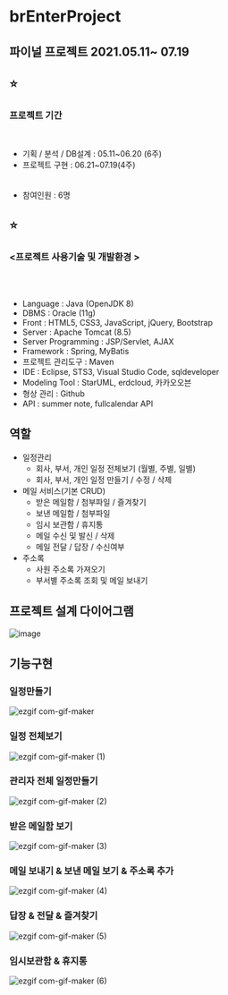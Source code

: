 # brEnterProject

<h2>파이널 프로젝트 2021.05.11~ 07.19</h2>

## :star: <h3>프로젝트 기간</h3><br>
* 기획 / 분석 / DB설계 : 05.11~06.20 (6주)<br>
* 프로젝트 구현 : 06.21~07.19(4주)<br><br><br>
* 참여인원 : 6명


## :star: <h3><프로젝트 사용기술 및 개발환경 ></h3><br><br>

* Language : Java (OpenJDK 8)
* DBMS : Oracle (11g)
* Front : HTML5, CSS3, JavaScript, jQuery, Bootstrap
* Server : Apache Tomcat (8.5)
* Server Programming : JSP/Servlet, AJAX
* Framework : Spring, MyBatis
* 프로젝트 관리도구 : Maven
* IDE : Eclipse, STS3, Visual Studio Code, sqldeveloper
* Modeling Tool : StarUML, erdcloud, 카카오오븐
* 형상 관리 : Github
* API : summer note, fullcalendar API


## 역할
* 일정관리 
  * 회사, 부서, 개인 일정 전체보기 (월별, 주별, 일별)
  * 회사, 부서, 개인 일정 만들기 / 수정 / 삭제
* 메일 서비스(기본 CRUD)
  * 받은 메일함 / 첨부파일 / 즐겨찾기 
  * 보낸 메일함 / 첨부파일
  * 임시 보관함 / 휴지통
  * 메일 수신 및 발신 / 삭제
  * 메일 전달 / 답장 / 수신여부
* 주소록
  * 사원 주소록 가져오기
  * 부서별 주소록 조회 및 메일 보내기
  
## 프로젝트 설계 다이어그램
  ![image](https://user-images.githubusercontent.com/74170717/127417964-04248788-4998-4350-823f-4f1b21c0ed8e.png)

## 기능구현 
 ### 일정만들기
  ![ezgif com-gif-maker](https://user-images.githubusercontent.com/74170717/127418382-2b88e878-9c19-40a3-a992-a8c8fee0b650.gif)
 
 ### 일정 전체보기
  ![ezgif com-gif-maker (1)](https://user-images.githubusercontent.com/74170717/127426509-de2623aa-4650-4ac6-a7ff-f57aa4cb3b9f.gif)
 
 ### 관리자 전체 일정만들기
 ![ezgif com-gif-maker (2)](https://user-images.githubusercontent.com/74170717/127426704-408e6a82-c06d-499c-a452-d03fff36c4f5.gif)
 
 ### 받은 메일함 보기
 ![ezgif com-gif-maker (3)](https://user-images.githubusercontent.com/74170717/127427043-ce29b13e-ccda-41ba-bd89-777ab9010178.gif)

 ### 메일 보내기 & 보낸 메일 보기 & 주소록 추가
 
 ![ezgif com-gif-maker (4)](https://user-images.githubusercontent.com/74170717/127427683-cd78b70b-653c-452a-a4ad-8b7e068a23dc.gif)

 ### 답장 & 전달 & 즐겨찾기
 ![ezgif com-gif-maker (5)](https://user-images.githubusercontent.com/74170717/127427983-17ee4ec1-defd-4544-b71e-4cfb032e8262.gif)

 ### 임시보관함 & 휴지통
 
 ![ezgif com-gif-maker (6)](https://user-images.githubusercontent.com/74170717/127428283-2a484461-ce45-47bf-a3cc-6884423fc7f3.gif)

